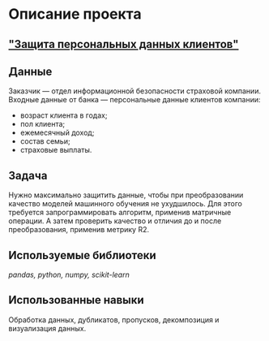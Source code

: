 # Описание проекта 
## ["Защита персональных данных клиентов"](https://github.com/AlexandreFyodorov/PortFolio/blob/main/Personal_data_protection/Insurance.ipynb)

## Данные

Заказчик — отдел информационной безопасности страховой компании.<br>
Входные данные от банка — персональные данные клиентов компании:

- возраст клиента в годах;
- пол клиента;
- ежемесячный доход;
- состав семьи;
- страховые выплаты.

## Задача

Нужно максимально защитить данные, чтобы при преобразовании качество моделей машинного обучения не ухудшилось. Для этого требуется запрограммировать алгоритм, применив матричные операции. А затем проверить качество и отличия до и после преобразования, применив метрику R2.

## Используемые библиотеки
*pandas,* *python,* *numpy,* *scikit-learn*

## Использованные навыки

Обработка данных, дубликатов, пропусков, декомпозиция и визуализация данных. 
